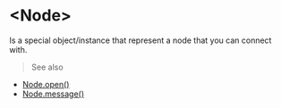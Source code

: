 # &lt;Node&gt;

Is a special object/instance that represent a node that you can connect with.

> See also

-   [Node.open()](/api/javascript/node-open)
-   [Node.message()](/api/javascript/node-message)
